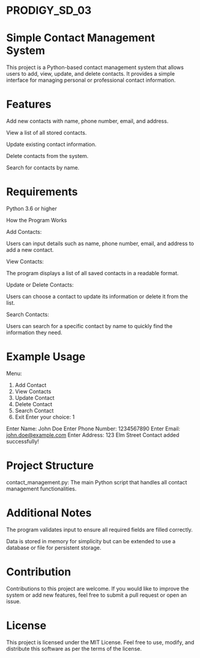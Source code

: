 # PRODIGY_SD_03
# Simple Contact Management System

This project is a Python-based contact management system that allows users to add, view, update, and delete contacts. It provides a simple interface for managing personal or professional contact information.

# Features

Add new contacts with name, phone number, email, and address.

View a list of all stored contacts.

Update existing contact information.

Delete contacts from the system.

Search for contacts by name.

# Requirements

Python 3.6 or higher

How the Program Works

Add Contacts:

Users can input details such as name, phone number, email, and address to add a new contact.

View Contacts:

The program displays a list of all saved contacts in a readable format.

Update or Delete Contacts:

Users can choose a contact to update its information or delete it from the list.

Search Contacts:

Users can search for a specific contact by name to quickly find the information they need.

# Example Usage

Menu:
1. Add Contact
2. View Contacts
3. Update Contact
4. Delete Contact
5. Search Contact
6. Exit
Enter your choice: 1

Enter Name: John Doe
Enter Phone Number: 1234567890
Enter Email: john.doe@example.com
Enter Address: 123 Elm Street
Contact added successfully!

# Project Structure

contact_management.py: The main Python script that handles all contact management functionalities.

# Additional Notes

The program validates input to ensure all required fields are filled correctly.

Data is stored in memory for simplicity but can be extended to use a database or file for persistent storage.

# Contribution

Contributions to this project are welcome. If you would like to improve the system or add new features, feel free to submit a pull request or open an issue.

# License

This project is licensed under the MIT License. Feel free to use, modify, and distribute this software as per the terms of the license.

